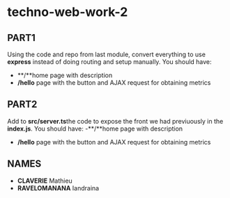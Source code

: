 # techno-web-work-2

## PART1 

Using the code and repo from last module, convert everything to use **express** instead of doing routing and setup manually. You should have:
- **/**home page with description
- **/hello** page with the button and AJAX request for obtaining metrics

## PART2

Add to **src/server.ts**the code to expose the front we had previuously in the **index.js**. You should have:
-**/**home page with description
- **/hello** page with the button and AJAX request for obtaining metrics

## NAMES
- **CLAVERIE** Mathieu
- **RAVELOMANANA** Iandraina

